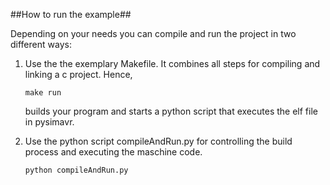 ##How to run the example##

Depending on your needs you can compile and run the project in two different
ways:
  1. Use the the exemplary Makefile. It combines all steps for compiling and
	   linking a c project. Hence,

		 make run

     builds your program and starts a python script that executes the elf file
		 in pysimavr.

  2. Use the python script compileAndRun.py for controlling the build process
	   and executing the maschine code.

		 python compileAndRun.py
